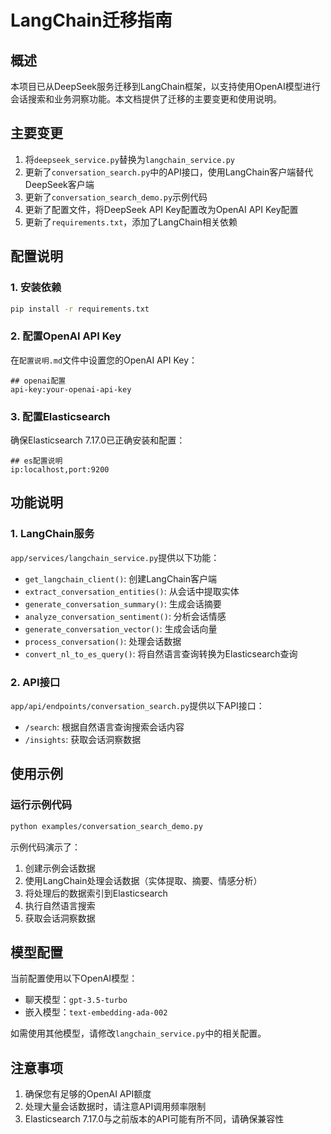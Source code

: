 # LangChain迁移指南

## 概述

本项目已从DeepSeek服务迁移到LangChain框架，以支持使用OpenAI模型进行会话搜索和业务洞察功能。本文档提供了迁移的主要变更和使用说明。

## 主要变更

1. 将`deepseek_service.py`替换为`langchain_service.py`
2. 更新了`conversation_search.py`中的API接口，使用LangChain客户端替代DeepSeek客户端
3. 更新了`conversation_search_demo.py`示例代码
4. 更新了配置文件，将DeepSeek API Key配置改为OpenAI API Key配置
5. 更新了`requirements.txt`，添加了LangChain相关依赖

## 配置说明

### 1. 安装依赖

```bash
pip install -r requirements.txt
```

### 2. 配置OpenAI API Key

在`配置说明.md`文件中设置您的OpenAI API Key：

```
## openai配置
api-key:your-openai-api-key
```

### 3. 配置Elasticsearch

确保Elasticsearch 7.17.0已正确安装和配置：

```
## es配置说明
ip:localhost,port:9200
```

## 功能说明

### 1. LangChain服务

`app/services/langchain_service.py`提供以下功能：

- `get_langchain_client()`: 创建LangChain客户端
- `extract_conversation_entities()`: 从会话中提取实体
- `generate_conversation_summary()`: 生成会话摘要
- `analyze_conversation_sentiment()`: 分析会话情感
- `generate_conversation_vector()`: 生成会话向量
- `process_conversation()`: 处理会话数据
- `convert_nl_to_es_query()`: 将自然语言查询转换为Elasticsearch查询

### 2. API接口

`app/api/endpoints/conversation_search.py`提供以下API接口：

- `/search`: 根据自然语言查询搜索会话内容
- `/insights`: 获取会话洞察数据

## 使用示例

### 运行示例代码

```bash
python examples/conversation_search_demo.py
```

示例代码演示了：

1. 创建示例会话数据
2. 使用LangChain处理会话数据（实体提取、摘要、情感分析）
3. 将处理后的数据索引到Elasticsearch
4. 执行自然语言搜索
5. 获取会话洞察数据

## 模型配置

当前配置使用以下OpenAI模型：

- 聊天模型：`gpt-3.5-turbo`
- 嵌入模型：`text-embedding-ada-002`

如需使用其他模型，请修改`langchain_service.py`中的相关配置。

## 注意事项

1. 确保您有足够的OpenAI API额度
2. 处理大量会话数据时，请注意API调用频率限制
3. Elasticsearch 7.17.0与之前版本的API可能有所不同，请确保兼容性
